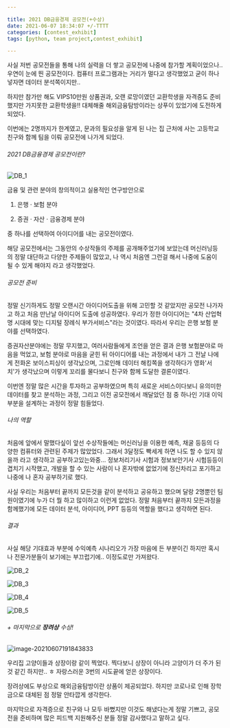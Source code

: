 ```yaml
---

title: 2021 DB금융경제 공모전(+수상)
date: 2021-06-07 18:34:07 +/-TTTT
categories: [contest_exhibit]
tags: [python, team project,contest_exhibit] 

---
```



사실 저번 공모전들을 통해 나의 실력을 더 쌓고 공모전에 나중에 참가할 계획이었으나.. 우연이 눈에 띈 공모전이다. 컴퓨터 프로그램과는 거리가 멀다고 생각했었고 굳이 하나 넣자면 데이터 분석쪽이지만.. 

하지만 참가만 해도 VIPS10만원 상품권과, 오랜 로망이였던 교환학생을 자격증도 준비했지만 가지못한 교환학생을!! 대체해줄 해외금융탐방이라는 상푸이 있었기에 도전하게 되었다.



이번에는 2명까지가 한계였고, 문과의 필요성을 알게 된 나는 집 근처에 사는 고등학교 친구와 함께 팀을 이뤄 공모전에 나가게 되었다.



 

###### 2021 DB금융경제 공모전이란?

![DB_1](E:\kikiplus1.github.io\assets\postimg\DB_1.jpg)

 금융 및 관련 분야의 창의적이고 실용적인 연구방안으로

1. 은행 · 보험 분야

2. 증권 · 자산 · 금융경제 분야 

중 하나를 선택하여 아이디어를 내는 공모전이였다.



해당 공모전에서는 그동안의 수상작들의 주제를 공개해주었기에 보았는데 머신러닝등의 정말 대단하고 다양한 주제들이 많았고, 나 역시 처음엔 그런걸 해서 나중에 도움이 될 수 있게 해야지 라고 생각했었다.



###### 공모전 준비

정말 신기하게도 정말 오랜시간 아이디어도출을 위해 고민할 것 같았지만 공모전 나가자고 하고 처음 만난날 아이디어 도출에 성공하였다. 우리가 정한 아이디어는 "4차 산업혁명 시대에 맞는 디지털 장례식 부가서비스"라는 것이였다. 따라서 우리는 은행 보험 분야를 선택하였다.

증권자산분야에는 정말 무지했고, 여러사람들에게 조언을 얻은 결과 은행 보험분야로 마음을 먹었고, 보험 분야로 마음을 굳힌 뒤 아이디어를 내는 과정에서 내가 그 전날 나에게 전화온 보이스피싱이 생각났으며, 그로인해 데이터 해킹쪽을 생각하다가 영화'서치'가 생각났으며 이렇게 꼬리를 물다보니 친구와 함께 도달한 결론이였다. 

이번엔 정말 많은 시간을 투자하고 공부하였으며 특히 새로운 서비스이다보니 유의미한 데이터를 찾고 분석하는 과정, 그리고 이전 공모전에서 깨달았던 점 중 하나인 기대 이익부분을 설계하는 과정이 정말 힘들었다.



###### 나의 역할

처음에 앞에서 말했다싶이 앞선 수상작들에는 머신러닝을 이용한 예측, 채굴 등등의 다양한 컴퓨터와 관련된 주제가 많았었다. 그래서 3달정도 빡세게 하면 나도 할 수 있지 않을까 라고 생각하고 공부하고있는와중... 정보처리기사 시험과 정보보안기사 시험등등이 겹치기 시작했고, 개발을 할 수 있는 사람이 나 혼자밖에 없었기에 정신차리고 포기하고 나중에 나 혼자 공부하기로 했다.

사실 우리는 처음부터 끝까지 모든것을 같이 분석하고 공유하고 했으며 달랑 2명뿐인 팀원이였기에 누가 더 뭘 하고 많이하고 이런게 없었다. 정말 처음부터 끝까지 모든과정을 함께했기에 모든 데이터 분석, 아이디어, PPT 등등의 역할을 했다고 생각하면 된다.



###### 결과





사실 해당 기대효과 부분에 수익예측 시나리오가 가장 마음에 든 부분이긴 하지만 혹시나 전문가분들이 보기에는 부끄럽기에.. 이정도로만 가져왔다.

![DB_2](E:\kikiplus1.github.io\assets\postimg\DB_2.PNG)

![DB_3](E:\kikiplus1.github.io\assets\postimg\DB_3.PNG)

![DB_4](E:\kikiplus1.github.io\assets\postimg\DB_4.PNG)

![DB_5](E:\kikiplus1.github.io\assets\postimg\DB_5.PNG)





###### + 마지막으로 **장려상** 수상!

![image-20210607191843833](C:\Users\kikip\AppData\Roaming\Typora\typora-user-images\image-20210607191843833.png)

우리집 고양이들과 상장이랑 같이 찍었다. 찍다보니 상장이 아니라 고양이가 더 주가 된것 같긴 하지만.. ㅎ 자랑스러운 3번의 시도끝에 얻은 상장이다.

장려상에도 부상으로 해외금융탐방이란 상품이 제공되었다. 하지만 코로나로 인해 장학금으로 대체된 점 정말 안타깝게 생각한다.



마지막으로 자격증으로 친구와 나 모두 바뻤지만 이것도 해냈다는게 정말 기쁘고, 공모전을 준비하며 많은 피드백 지원해주신 분들 정말 감사했다고 말하고 싶다.
